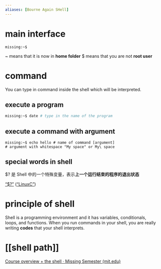```yaml
---
aliases: [Bourne Again SHell]
---
```

# main interface 
```shell 
missing:~$
```
~ means that it is now in **home folder**
$ means that you are not **root user** <!--SR:!2023-03-20,8,248!2023-03-15,2,247-->

# command 
You can type in command inside the shell which will be interpreted. 
## execute a program 
```bash 
missing:~$ date # type in the name of the program 
```
## execute a command with argument 
```shell
missing:~$ echo hello # name of command [argument]
# argument with whitespace "My space" or My\ space
```
## special words in shell 
$? 是 Shell 中的一个特殊变量，表示**上一个运行结束的程序的退出状态**  <!--SR:!2023-03-15,2,247-->

<span class="highlight" data-annotation="%7B%22attachmentURI%22%3A%22http%3A%2F%2Fzotero.org%2Fusers%2F9667514%2Fitems%2F4IHU78F5%22%2C%22annotationKey%22%3A%22X236KVLE%22%2C%22color%22%3A%22%23ffd400%22%2C%22pageLabel%22%3A%2249%22%2C%22position%22%3A%7B%22pageIndex%22%3A48%2C%22rects%22%3A%5B%5B46%2C376.35%2C409%2C391.11%5D%5D%7D%2C%22citationItem%22%3A%7B%22uris%22%3A%5B%22http%3A%2F%2Fzotero.org%2Fusers%2F9667514%2Fitems%2FI2QD5IEX%22%5D%2C%22locator%22%3A%2249%22%7D%7D" ztype="zhighlight"><a href="zotero://open-pdf/library/items/4IHU78F5?page=49&#x26;annotation=X236KVLE">“$?”</a></span> <span class="citation" data-citation="%7B%22citationItems%22%3A%5B%7B%22uris%22%3A%5B%22http%3A%2F%2Fzotero.org%2Fusers%2F9667514%2Fitems%2FI2QD5IEX%22%5D%7D%5D%2C%22properties%22%3A%7B%7D%7D" ztype="zcitation">(<span class="citation-item"><a href="zotero://select/library/items/I2QD5IEX">“LinuxC”</a></span>)</span>
# principle of shell 
Shell is a programming environment and it has variables, conditionals, loops, and functions. When you run commands in your shell, you are really writing **codes** that your shell interprets.<!--SR:!2023-03-13,5,228-->

# [[shell path]] 





[Course overview + the shell · Missing Semester (mit.edu)](https://missing.csail.mit.edu/2020/course-shell/)